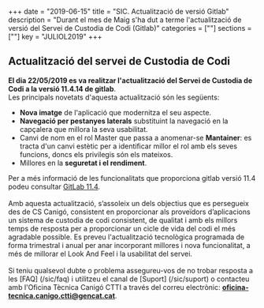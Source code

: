+++
date        = "2019-06-15"
title       = "SIC. Actualització de versió Gitlab"
description = "Durant el mes de Maig s'ha dut a terme l'actualització de versió del Servei de Custodia de Codi (Gitlab)"
categories  = [""]
sections    = [""]
key = "JULIOL2019"
+++

## Actualització del servei de Custodia de Codi

**El dia 22/05/2019 es va realitzar l'actualització del Servei de Custodia de Codi a la versió 11.4.14 de gitlab**.
<br>
Les principals novetats d'aquesta actualització són les següents:

* **Nova imatge** de l'aplicació que modernitza el seu aspecte.
* **Navegació per pestanyes laterals** substituint la navegació en la capçalera que millora la seva usabilitat.
* Canvi de nom en el rol Master que passa a anomenar-se **Mantainer**: es tracta d'un canvi estètic per a identificar millor el rol amb els seves funcions, doncs els privilegis són els mateixos.
* Millores en la **seguretat i el rendiment**.

Per a més informació de les funcionalitats que proporciona gitlab versió 11.4 podeu consultar [GitLab 11.4](https://about.gitlab.com/2018/10/22/gitlab-11-4-released/).
<br>
<br>
Amb aquesta actualització, s’assoleix un dels objectius que es persegueix des de CS Canigó, consistent en proporcionar als proveïdors d’aplicacions un sistema de custodia de codi consistent, de qualitat i amb els millors temps de resposta per a proporcionar un cicle de vida del codi el més agradable possible.
Es preveu l'actualització tecnològica programada de forma trimestral i anual per anar incorporant millores i nova funcionalitat, a més de millorar el Look And Feel i la usabilitat del servei.
<br>
<br>
Si teniu qualsevol dubte o problema assegureu-vos de no trobar resposta a les [FAQ] (/sic/faq) i utilitzeu el canal de [Suport] (/sic/suport) o contacteu amb l'Oficina Tècnica Canigó CTTI a través del correu electrònic: **oficina-tecnica.canigo.ctti@gencat.cat**.
